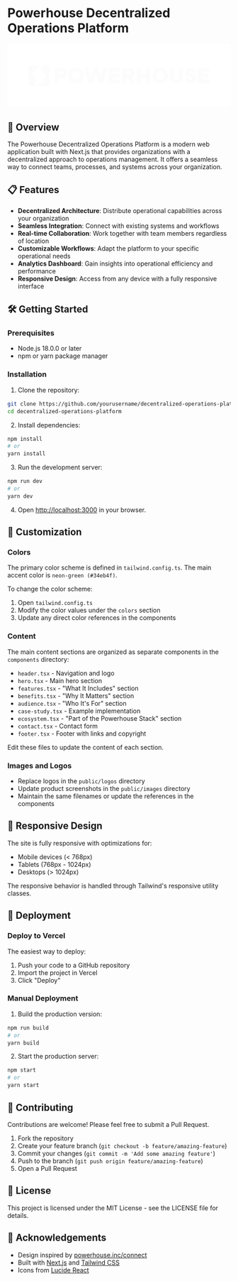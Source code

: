 # Powerhouse Decentralized Operations Platform

![Powerhouse Connect](public/logos/powerhouse-logo.png)

## 🚀 Overview

The Powerhouse Decentralized Operations Platform is a modern web application built with Next.js that provides organizations with a decentralized approach to operations management. It offers a seamless way to connect teams, processes, and systems across your organization.

## 📋 Features

- **Decentralized Architecture**: Distribute operational capabilities across your organization
- **Seamless Integration**: Connect with existing systems and workflows
- **Real-time Collaboration**: Work together with team members regardless of location
- **Customizable Workflows**: Adapt the platform to your specific operational needs
- **Analytics Dashboard**: Gain insights into operational efficiency and performance
- **Responsive Design**: Access from any device with a fully responsive interface

## 🛠️ Getting Started

### Prerequisites

- Node.js 18.0.0 or later
- npm or yarn package manager

### Installation

1. Clone the repository:

```bash
git clone https://github.com/yourusername/decentralized-operations-platform.git
cd decentralized-operations-platform
```

2. Install dependencies:

```bash
npm install
# or
yarn install
```

3. Run the development server:

```bash
npm run dev
# or
yarn dev
```

4. Open [http://localhost:3000](http://localhost:3000) in your browser.

## 🎨 Customization

### Colors

The primary color scheme is defined in `tailwind.config.ts`. The main accent color is `neon-green (#34eb4f)`.

To change the color scheme:

1. Open `tailwind.config.ts`
2. Modify the color values under the `colors` section
3. Update any direct color references in the components

### Content

The main content sections are organized as separate components in the `components` directory:

- `header.tsx` - Navigation and logo
- `hero.tsx` - Main hero section
- `features.tsx` - "What It Includes" section
- `benefits.tsx` - "Why It Matters" section
- `audience.tsx` - "Who It's For" section
- `case-study.tsx` - Example implementation
- `ecosystem.tsx` - "Part of the Powerhouse Stack" section
- `contact.tsx` - Contact form
- `footer.tsx` - Footer with links and copyright

Edit these files to update the content of each section.

### Images and Logos

- Replace logos in the `public/logos` directory
- Update product screenshots in the `public/images` directory
- Maintain the same filenames or update the references in the components

## 📱 Responsive Design

The site is fully responsive with optimizations for:

- Mobile devices (< 768px)
- Tablets (768px - 1024px)
- Desktops (> 1024px)

The responsive behavior is handled through Tailwind's responsive utility classes.

## 🚢 Deployment

### Deploy to Vercel

The easiest way to deploy:

1. Push your code to a GitHub repository
2. Import the project in Vercel
3. Click "Deploy"

### Manual Deployment

1. Build the production version:

```bash
npm run build
# or
yarn build
```

2. Start the production server:

```bash
npm start
# or
yarn start
```

## 🤝 Contributing

Contributions are welcome! Please feel free to submit a Pull Request.

1. Fork the repository
2. Create your feature branch (`git checkout -b feature/amazing-feature`)
3. Commit your changes (`git commit -m 'Add some amazing feature'`)
4. Push to the branch (`git push origin feature/amazing-feature`)
5. Open a Pull Request

## 📄 License

This project is licensed under the MIT License - see the LICENSE file for details.

## 🙏 Acknowledgements

- Design inspired by [powerhouse.inc/connect](https://www.powerhouse.inc/connect)
- Built with [Next.js](https://nextjs.org/) and [Tailwind CSS](https://tailwindcss.com/)
- Icons from [Lucide React](https://lucide.dev/) 